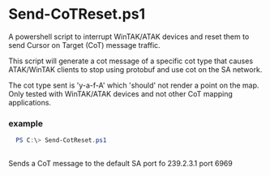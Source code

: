 # Send-CoTReset.ps1

A powershell script to interrupt WinTAK/ATAK devices and reset them to send Cursor on Target (CoT) message traffic.

This script will generate a cot  message of a specific cot type that causes ATAK/WinTAK clients
to stop using protobuf and use cot on the SA network.

The cot type sent is 'y-a-f-A' which 'should' not render a point on the map. Only tested with WinTAK/ATAK devices and not other CoT mapping applications.

### example
```powershell
  PS C:\> Send-CotReset.ps1
  
```

Sends a CoT message to the default SA port fo 239.2.3.1 port 6969

